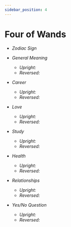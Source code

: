 ```yaml
---
sidebar_position: 4
---
```


# Four of Wands

- *Zodiac Sign* 
- *General Meaning*
  - *Upright:* 
  - *Reversed:* 

- *Career*
  - *Upright:* 
  - *Reversed:* 

- *Love*
  - *Upright:* 
  - *Reversed:* 

- *Study*
  - *Upright:* 
  - *Reversed:* 

- *Health*
  - *Upright:* 
  - *Reversed:* 

- *Relationships*
  - *Upright:* 
  - *Reversed:* 

- *Yes/No Question*
  - *Upright:* 
  - *Reversed:* 

